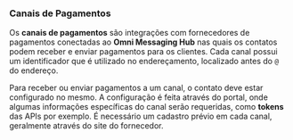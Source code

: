 ### Canais de Pagamentos

Os **canais de pagamentos** são integrações com fornecedores de pagamentos conectadas ao **Omni Messaging Hub** nas quais os contatos podem receber e enviar pagamentos para os clientes. Cada canal possui um identificador que é utilizado no endereçamento, localizado antes do `@` do endereço.

Para receber ou enviar pagamentos a um canal, o contato deve estar configurado no mesmo. A configuração é feita através do portal, onde algumas informações específicas do canal serão requeridas, como **tokens** das APIs por exemplo. É necessário um cadastro prévio em cada canal, geralmente através do site do fornecedor.
